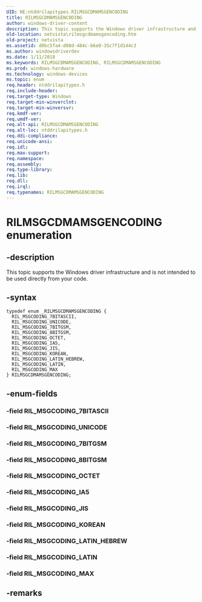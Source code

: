 ```yaml
---
UID: NE:ntddrilapitypes.RILMSGCDMAMSGENCODING
title: RILMSGCDMAMSGENCODING
author: windows-driver-content
description: This topic supports the Windows driver infrastructure and is not intended to be used directly from your code.
old-location: netvista\rilmsgcdmamsgencoding.htm
old-project: netvista
ms.assetid: d0bc5fa4-d08d-484c-b6e0-35c7f1d144c3
ms.author: windowsdriverdev
ms.date: 1/11/2018
ms.keywords: RILMSGCDMAMSGENCODING, RILMSGCDMAMSGENCODING
ms.prod: windows-hardware
ms.technology: windows-devices
ms.topic: enum
req.header: ntddrilapitypes.h
req.include-header: 
req.target-type: Windows
req.target-min-winverclnt: 
req.target-min-winversvr: 
req.kmdf-ver: 
req.umdf-ver: 
req.alt-api: RILMSGCDMAMSGENCODING
req.alt-loc: ntddrilapitypes.h
req.ddi-compliance: 
req.unicode-ansi: 
req.idl: 
req.max-support: 
req.namespace: 
req.assembly: 
req.type-library: 
req.lib: 
req.dll: 
req.irql: 
req.typenames: RILMSGCDMAMSGENCODING
---
```


# RILMSGCDMAMSGENCODING enumeration



## -description
This topic supports the Windows driver infrastructure and is not intended to be used directly from your code.



## -syntax

````
typedef enum _RILMSGCDMAMSGENCODING { 
  RIL_MSGCODING_7BITASCII,
  RIL_MSGCODING_UNICODE,
  RIL_MSGCODING_7BITGSM,
  RIL_MSGCODING_8BITGSM,
  RIL_MSGCODING_OCTET,
  RIL_MSGCODING_IA5,
  RIL_MSGCODING_JIS,
  RIL_MSGCODING_KOREAN,
  RIL_MSGCODING_LATIN_HEBREW,
  RIL_MSGCODING_LATIN,
  RIL_MSGCODING_MAX
} RILMSGCDMAMSGENCODING;
````


## -enum-fields

### -field RIL_MSGCODING_7BITASCII


### -field RIL_MSGCODING_UNICODE


### -field RIL_MSGCODING_7BITGSM


### -field RIL_MSGCODING_8BITGSM


### -field RIL_MSGCODING_OCTET


### -field RIL_MSGCODING_IA5


### -field RIL_MSGCODING_JIS


### -field RIL_MSGCODING_KOREAN


### -field RIL_MSGCODING_LATIN_HEBREW


### -field RIL_MSGCODING_LATIN


### -field RIL_MSGCODING_MAX


## -remarks
